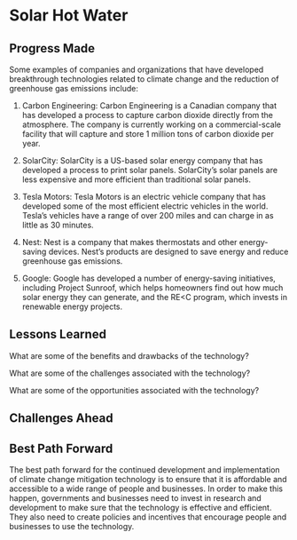 # Solar Hot Water

## Progress Made



Some examples of companies and organizations that have developed breakthrough technologies related to climate change and the reduction of greenhouse gas emissions include:

1. Carbon Engineering: Carbon Engineering is a Canadian company that has developed a process to capture carbon dioxide directly from the atmosphere. The company is currently working on a commercial-scale facility that will capture and store 1 million tons of carbon dioxide per year.

2. SolarCity: SolarCity is a US-based solar energy company that has developed a process to print solar panels. SolarCity’s solar panels are less expensive and more efficient than traditional solar panels.

3. Tesla Motors: Tesla Motors is an electric vehicle company that has developed some of the most efficient electric vehicles in the world. Tesla’s vehicles have a range of over 200 miles and can charge in as little as 30 minutes.

4. Nest: Nest is a company that makes thermostats and other energy-saving devices. Nest’s products are designed to save energy and reduce greenhouse gas emissions.

5. Google: Google has developed a number of energy-saving initiatives, including Project Sunroof, which helps homeowners find out how much solar energy they can generate, and the RE<C program, which invests in renewable energy projects.

## Lessons Learned



What are some of the benefits and drawbacks of the technology?

What are some of the challenges associated with the technology?

What are some of the opportunities associated with the technology?

## Challenges Ahead



## Best Path Forward



The best path forward for the continued development and implementation of climate change mitigation technology is to ensure that it is affordable and accessible to a wide range of people and businesses. In order to make this happen, governments and businesses need to invest in research and development to make sure that the technology is effective and efficient. They also need to create policies and incentives that encourage people and businesses to use the technology.
